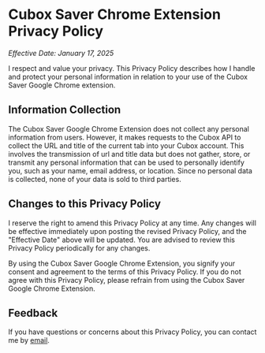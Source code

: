 # Cubox Saver Chrome Extension Privacy Policy

_Effective Date: January 17, 2025_

I respect and value your privacy. This Privacy Policy describes how I handle and protect your personal information in relation to your use of the Cubox Saver Google Chrome extension.

## Information Collection

The Cubox Saver Google Chrome Extension does not collect any personal information from users. However, it makes requests to the Cubox API to collect the URL and title of the current tab into your Cubox account. This involves the transmission of url and title data but does not gather, store, or transmit any personal information that can be used to personally identify you, such as your name, email address, or location. Since no personal data is collected, none of your data is sold to third parties.

## Changes to this Privacy Policy

I reserve the right to amend this Privacy Policy at any time. Any changes will be effective immediately upon posting the revised Privacy Policy, and the "Effective Date" above will be updated. You are advised to review this Privacy Policy periodically for any changes.

By using the Cubox Saver Google Chrome Extension, you signify your consent and agreement to the terms of this Privacy Policy. If you do not agree with this Privacy Policy, please refrain from using the Cubox Saver Google Chrome Extension.

## Feedback

If you have questions or concerns about this Privacy Policy, you can contact me by [email](mailto:yujiehan2002@gmail.com).
